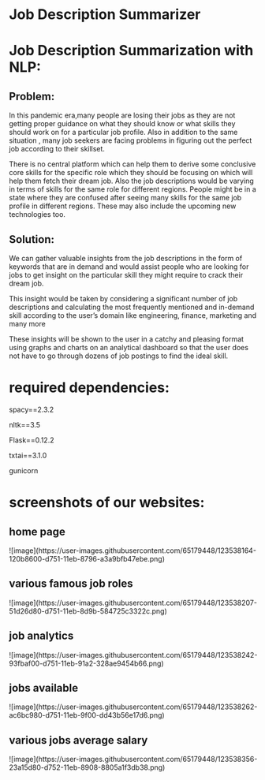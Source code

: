# Job Description Summarizer
<h1>Job Description Summarization with NLP:</h1>


<h2>Problem:</h2>

In this pandemic era,many people are losing their jobs as they are not getting proper guidance on what they should know or what skills they should work on for a particular job profile. Also in addition to the same situation , many job seekers are facing problems in figuring out the perfect job according to their skillset. 

There is no central platform which can help them to derive some conclusive core skills for the specific role which they should be focusing on which will help them fetch their dream job. Also the job descriptions would be varying in terms of skills for the same role for different regions. People might be in a state where they are confused after seeing many skills for the same job profile in different regions. These may also include the upcoming new technologies too. 

<h2>Solution:</h2>

We can gather valuable insights from the job descriptions in the form of keywords that are in demand and would assist people who are looking for jobs to get insight on the particular skill they might require to crack their dream job. 

This insight would be taken by considering a significant number of job descriptions and calculating the most frequently mentioned and in-demand skill according to the user’s domain like engineering, finance, marketing and many more

These insights will be shown to the user in a catchy and pleasing format using graphs and charts on an analytical dashboard so that the user does not have to go through dozens of job postings to find the ideal skill.

<h1>required dependencies:</h1>

spacy==2.3.2

nltk==3.5

Flask==0.12.2

txtai==3.1.0

gunicorn

<h1>screenshots of our websites:</h1>

<h2>home page</h2>
![image](https://user-images.githubusercontent.com/65179448/123538164-120b8600-d751-11eb-8796-a3a9bfb47ebe.png)


<h2>various famous job roles</h2>
![image](https://user-images.githubusercontent.com/65179448/123538207-51d26d80-d751-11eb-8d9b-584725c3322c.png)


<h2>job analytics</h2>
![image](https://user-images.githubusercontent.com/65179448/123538242-93fbaf00-d751-11eb-91a2-328ae9454b66.png)

<h2>jobs available</h2>
![image](https://user-images.githubusercontent.com/65179448/123538262-ac6bc980-d751-11eb-9f00-dd43b56e17d6.png)

<h2>various jobs average salary</h2>
![image](https://user-images.githubusercontent.com/65179448/123538356-23a15d80-d752-11eb-8908-8805a1f3db38.png)








